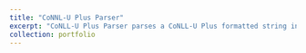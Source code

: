 ```yaml
---
title: "CoNNL-U Plus Parser"
excerpt: "CoNLL-U Plus Parser parses a CoNLL-U Plus formatted string into an object structure that supports processing and data manipulation. Parser supports Semantic Role Labeling (SRL)."
collection: portfolio
---
```

